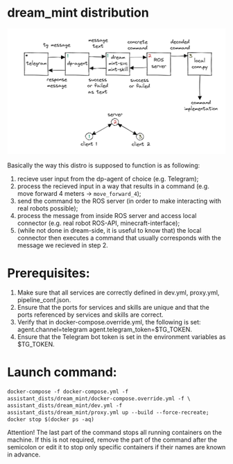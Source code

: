 # dream_mint distribution

![Architecture](architecture.png)

Basically the way this distro is supposed to function is as following:
1. recieve user input from the dp-agent of choice (e.g. Telegram);
2. process the recieved input in a way that results in a command (e.g. move forward 4 meters -> `move_forward_4`);
3. send the command to the ROS server (in order to make interacting with real robots possible);
4. process the message from inside ROS server and access local connector (e.g. real robot ROS-API, minecraft-interface);
5. (while not done in dream-side, it is useful to know that) the local connector then executes a command that usually corresponds with the message we recieved in step 2.

# Prerequisites:

1. Make sure that all services are correctly defined in dev.yml, proxy.yml, pipeline_conf.json.
2. Ensure that the ports for services and skills are unique and that the ports referenced by services and skills are correct.
3. Verify that in docker-compose.override.yml, the following is set: agent.channel=telegram agent.telegram_token=$TG_TOKEN.
4. Ensure that the Telegram bot token is set in the environment variables as $TG_TOKEN.

# Launch command:

```
docker-compose -f docker-compose.yml -f assistant_dists/dream_mint/docker-compose.override.yml -f \
assistant_dists/dream_mint/dev.yml -f assistant_dists/dream_mint/proxy.yml up --build --force-recreate; docker stop $(docker ps -aq)
```

Attention! The last part of the command stops all running containers on the machine. If this is not required, remove the part of the command after the semicolon or edit it to stop only specific containers if their names are known in advance.